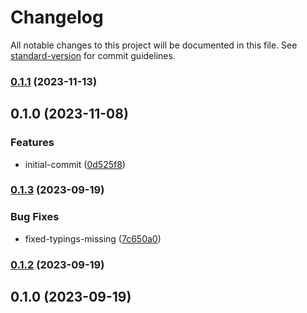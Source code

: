# Changelog

All notable changes to this project will be documented in this file. See [standard-version](https://github.com/conventional-changelog/standard-version) for commit guidelines.

### [0.1.1](https://github.com/leomarkcastro/react-scaling-view/compare/v0.1.0...v0.1.1) (2023-11-13)

## 0.1.0 (2023-11-08)


### Features

* initial-commit ([0d525f8](https://github.com/leomarkcastro/react-scaling-view/commit/0d525f895f8ad2ed2ff4630de6696e4e6ea460b1))

### [0.1.3](https://github.com/leomarkcastro/react-simple-modal/compare/v0.1.2...v0.1.3) (2023-09-19)

### Bug Fixes

- fixed-typings-missing ([7c650a0](https://github.com/leomarkcastro/react-simple-modal/commit/7c650a0891469bb219021173e1ceca41994b3151))

### [0.1.2](https://github.com/leomarkcastro/react-simple-modal/compare/v0.1.1...v0.1.2) (2023-09-19)

## 0.1.0 (2023-09-19)
